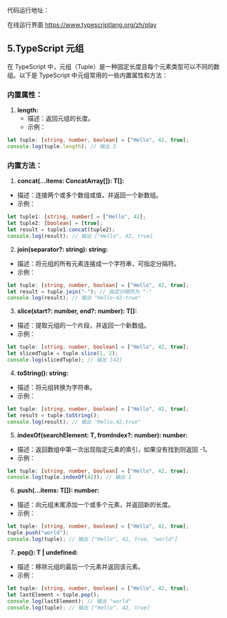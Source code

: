 代码运行地址：

在线运行界面 https://www.typescriptlang.org/zh/play

## 5.TypeScript 元组
在 TypeScript 中，元组（Tuple）是一种固定长度且每个元素类型可以不同的数组。以下是 TypeScript 中元组常用的一些内置属性和方法：
### 内置属性：

1. **length:** 
   - 描述：返回元组的长度。
   - 示例：
```typescript
let tuple: [string, number, boolean] = ["Hello", 42, true];
console.log(tuple.length); // 输出 3
```
### 内置方法：

1.  **concat(...items: ConcatArray[]): T[]:** 
   - 描述：连接两个或多个数组或值，并返回一个新数组。
   - 示例：
```typescript
let tuple1: [string, number] = ["Hello", 42];
let tuple2: [boolean] = [true];
let result = tuple1.concat(tuple2);
console.log(result); // 输出 ["Hello", 42, true]
```
 

2.  **join(separator?: string): string:** 
   - 描述：将元组的所有元素连接成一个字符串，可指定分隔符。
   - 示例：
```typescript
let tuple: [string, number, boolean] = ["Hello", 42, true];
let result = tuple.join("-"); // 指定分隔符为 "-"
console.log(result); // 输出 "Hello-42-true"
```
 

3.  **slice(start?: number, end?: number): T[]:** 
   - 描述：提取元组的一个片段，并返回一个新数组。
   - 示例：
```typescript
let tuple: [string, number, boolean] = ["Hello", 42, true];
let slicedTuple = tuple.slice(1, 2);
console.log(slicedTuple); // 输出 [42]
```
 

4.  **toString(): string:** 
   - 描述：将元组转换为字符串。
   - 示例：
```typescript
let tuple: [string, number, boolean] = ["Hello", 42, true];
let result = tuple.toString();
console.log(result); // 输出 "Hello,42,true"
```
 

5.  **indexOf(searchElement: T, fromIndex?: number): number:** 
   - 描述：返回数组中第一次出现指定元素的索引，如果没有找到则返回 -1。
   - 示例：
```typescript
let tuple: [string, number, boolean] = ["Hello", 42, true];
console.log(tuple.indexOf(42)); // 输出 1
```
 

6.  **push(...items: T[]): number:** 
   - 描述：向元组末尾添加一个或多个元素，并返回新的长度。
   - 示例：
```typescript
let tuple: [string, number, boolean] = ["Hello", 42, true];
tuple.push("world");
console.log(tuple); // 输出 ["Hello", 42, true, "world"]
```
 

7.  **pop(): T | undefined:** 
   - 描述：移除元组的最后一个元素并返回该元素。
   - 示例：
```typescript
let tuple: [string, number, boolean] = ["Hello", 42, true];
let lastElement = tuple.pop();
console.log(lastElement); // 输出 "world"
console.log(tuple); // 输出 ["Hello", 42, true]
```